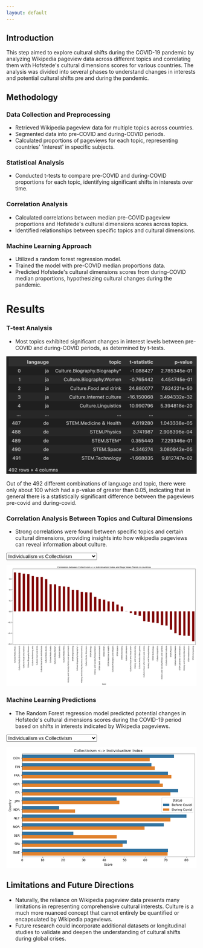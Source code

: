 ```yaml
---
layout: default
---
```


## Introduction
This step aimed to explore cultural shifts during the COVID-19 pandemic by analyzing Wikipedia pageview data across different topics and correlating them with Hofstede's cultural dimensions scores for various countries. The analysis was divided into several phases to understand changes in interests and potential cultural shifts pre and during the pandemic.

## Methodology
### Data Collection and Preprocessing

- Retrieved Wikipedia pageview data for multiple topics across countries.
- Segmented data into pre-COVID and during-COVID periods.
- Calculated proportions of pageviews for each topic, representing countries' 'interest' in specific subjects.

### Statistical Analysis
- Conducted t-tests to compare pre-COVID and during-COVID proportions for each topic, identifying significant shifts in interests over time.

### Correlation Analysis
- Calculated correlations between median pre-COVID pageview proportions and Hofstede's cultural dimensions scores across topics.
- Identified relationships between specific topics and cultural dimensions.

### Machine Learning Approach
- Utilized a random forest regression model.
- Trained the model with pre-COVID median proportions data.
- Predicted Hofstede's cultural dimensions scores from during-COVID median proportions, hypothesizing cultural changes during the pandemic.

# Results
### T-test Analysis
- Most topics exhibited significant changes in interest levels between pre-COVID and during-COVID periods, as determined by t-tests.
<p id='idv_corr' align='center' style="display: block;" >
<img src="images/hofstede/t_test.png" alt="t_test"/>
</p>
Out of the 492 different combinations of language and topic, there were only about 100 which had a p-value of greater than 0.05, indicating that in general there is a statistically significant difference between the pageviews pre-covid and during-covid.


### Correlation Analysis Between Topics and Cultural Dimensions
- Strong correlations were found between specific topics and certain cultural dimensions, providing insights into how wikipedia pageviews can reveal information about culture.
<label for="map_select"></label>
<select id="correlation_selection">
    <option value = "idv_corr" selected="selected">Individualism vs Collectivism</option>
    <option value = "ivr_corr">Indulgence vs Restraint</option>
    <option value = "ltowvs_corr">Long Term vs Short Term Orientation</option>
    <option value = "mas_corr">Masculinity vs Femininity</option>
    <option value = "pdi_corr">Power Distance Index</option>
    <option value = "uai_corr">Uncertainty Avoidance Index</option>
</select>

<p id='idv_corr' align='center' style="display: block;" >
<img src="images/hofstede/idv_correlation.png" alt="idv_correlation"/>
</p>

<p id='ivr_corr' align='center' style="display: none;" >
<img src="images/hofstede/ivr_correlation.png" alt="ivr_correlation"/>
</p>

<p id='ltowvs_corr' align='center' style="display: none;" >
<img src="images/hofstede/ltowvs_correlation.png" alt="ltowvs_correlation"/>
</p>

<p id='mas_corr' align='center' style="display: none;" >
<img src="images/hofstede/mas_correlation.png" alt="mas_correlation"/>
</p>

<p id='uai_corr' align='center' style="display: none;" >
<img src="images/hofstede/uai_correlation.png" alt="uai_correlation"/>
</p>

### Machine Learning Predictions
- The Random Forest regression model predicted potential changes in Hofstede's cultural dimensions scores during the COVID-19 period based on shifts in interests indicated by Wikipedia pageviews.

<label for="map_select"></label>
<select id="covid_selection">
    <option value="idv_covid" selected="selected">Individualism vs Collectivism</option>
    <option value="ivr_covid">Indulgence vs Restraint</option>
    <option value="ltowvs_covid">Long Term vs Short Term Orientation</option>
    <option value="mas_covid">Masculinity vs Femininity</option>
    <option value="pdi_covid">Power Distance Index</option>
    <option value="uai_covid">Uncertainty Avoidance Index</option>
</select>

<p id='idv_covid' align='center' style="display: block;">
    <img src="images/hofstede/idv_covid.png" alt="idv_covid" />
</p>

<p id='ivr_covid' align='center' style="display: none;">
    <img src="images/hofstede/ivr_covid.png" alt="ivr_covid" />
</p>

<p id='ltowvs_covid' align='center' style="display: none;">
    <img src="images/hofstede/ltowvs_covid.png" alt="ltowvs_covid" />
</p>

<p id='mas_covid' align='center' style="display: none;">
    <img src="images/hofstede/mas_covid.png" alt="mas_covid" />
</p>

<p id='uai_covid' align='center' style="display: none;">
    <img src="images/hofstede/uai_covid.png" alt="uai_covid" />
</p>

## Limitations and Future Directions
- Naturally, the reliance on Wikipedia pageview data presents many limitations in representing comprehensive cultural interests. Culture is a much more nuanced concept that cannot entirely be quantified or encapsulated by Wikipedia pageviews. 
- Future research could incorporate additional datasets or longitudinal studies to validate and deepen the understanding of cultural shifts during global crises.

<script src='javascript.js'></script>